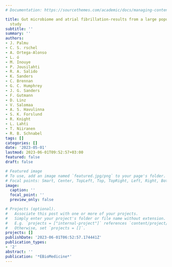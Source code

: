 ```yaml
---
# Documentation: https://sourcethemes.com/academic/docs/managing-content/

title: Gut microbiome and atrial fibrillation-results from a large population-based
  study
subtitle: ''
summary: ''
authors:
- J. Palmu
- C. S. rschel
- A. Ortega-Alonso
- L. ó
- M. Inouye
- P. Jousilahti
- R. A. Salido
- K. Sanders
- C. Brennan
- G. C. Humphrey
- J. G. Sanders
- F. Gutmann
- D. Linz
- V. Salomaa
- A. S. Havulinna
- S. K. Forslund
- R. Knight
- L. Lahti
- T. Niiranen
- R. B. Schnabel
tags: []
categories: []
date: '2023-05-01'
lastmod: 2023-06-01T09:52:57+03:00
featured: false
draft: false

# Featured image
# To use, add an image named `featured.jpg/png` to your page's folder.
# Focal points: Smart, Center, TopLeft, Top, TopRight, Left, Right, BottomLeft, Bottom, BottomRight.
image:
  caption: ''
  focal_point: ''
  preview_only: false

# Projects (optional).
#   Associate this post with one or more of your projects.
#   Simply enter your project's folder or file name without extension.
#   E.g. `projects = ["internal-project"]` references `content/project/deep-learning/index.md`.
#   Otherwise, set `projects = []`.
projects: []
publishDate: '2023-06-01T06:52:57.174441Z'
publication_types:
- '2'
abstract: ''
publication: '*EBioMedicine*'
---
```

